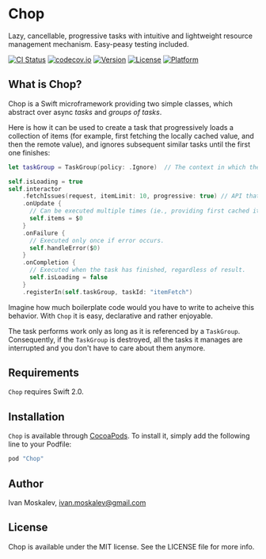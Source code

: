 # Chop

Lazy, cancellable, progressive tasks with intuitive and lightweight resource management mechanism. Easy-peasy testing included.

[![CI Status](https://travis-ci.org/ivanmoskalev/Chop.svg?branch=master)](https://travis-ci.org/ivanmoskalev/Chop)
[![codecov.io](https://codecov.io/github/ivanmoskalev/Chop/coverage.svg?branch=master)](https://codecov.io/github/ivanmoskalev/Chop?branch=master)
[![Version](https://img.shields.io/cocoapods/v/Chop.svg?style=flat)](http://cocoapods.org/pods/Chop)
[![License](https://img.shields.io/cocoapods/l/Chop.svg?style=flat)](http://cocoapods.org/pods/Chop)
[![Platform](https://img.shields.io/cocoapods/p/Chop.svg?style=flat)](http://cocoapods.org/pods/Chop)

## What is Chop?

Chop is a Swift microframework providing two simple classes, which abstract over async *tasks* and *groups of tasks*.

Here is how it can be used to create a task that progressively loads a collection of items (for example, first fetching the locally cached value, and then the remote value), and ignores subsequent similar tasks until the first one finishes:
```swift
let taskGroup = TaskGroup(policy: .Ignore)  // The context in which the tasks can execute.

self.isLoading = true
self.interactor
    .fetchIssues(request, itemLimit: 10, progressive: true) // API that  
    .onUpdate {
      // Can be executed multiple times (ie., providing first cached items, then remote items).
      self.items = $0
    }
    .onFailure {
      // Executed only once if error occurs.
      self.handleError($0)  
    }
    .onCompletion {
      // Executed when the task has finished, regardless of result.
      self.isLoading = false 
    }
    .registerIn(self.taskGroup, taskId: "itemFetch")
```

Imagine how much boilerplate code would you have to write to acheive this behavior. With `Chop` it is easy, declarative and rather enjoyable. 

The task performs work only as long as it is referenced by a `TaskGroup`. Consequently, if the `TaskGroup` is destroyed, all the tasks it manages are interrupted and you don't have to care about them anymore. 

## Requirements

`Chop` requires Swift 2.0.

## Installation

`Chop` is available through [CocoaPods](http://cocoapods.org). To install it, simply add the following line to your Podfile:

```ruby
pod "Chop"
```

## Author

Ivan Moskalev, ivan.moskalev@gmail.com

## License

Chop is available under the MIT license. See the LICENSE file for more info.
